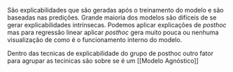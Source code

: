 São explicabilidades que são geradas após o treinamento do modelo e são baseadas nas predições. Grande maioria dos modelos são difíceis  de se gerar explicabilidades intrínsecas. Podemos aplicar explicações de *posthoc* mas para regressão linear aplicar *posthoc* gera muito pouca ou nenhuma visualização de como é o funcionamento interno do modelo.

Dentro das tecnicas de explicabilidade do grupo de posthoc outro fator para agrupar as tecinicas são sobre se é um [[Modelo Agnóstico]]